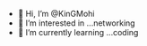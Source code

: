 - 👋 Hi, I’m @KinGMohi
- 👀 I’m interested in ...networking 
- 🌱 I’m currently learning ...coding

<!---
KinGMohi/KinGMohi is a ✨ special ✨ repository because its `README.md` (this file) appears on your GitHub profile.
You can click the Preview link to take a look at your changes.
--->
